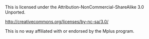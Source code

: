 This is licensed under the Attribution-NonCommercial-ShareAlike 3.0 Unported.

http://creativecommons.org/licenses/by-nc-sa/3.0/

This is no way affiliated with or endorsed by the Mplus program.